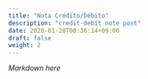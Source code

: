 ```yaml
---
title: "Nota Crédito/Débito"
description: "credit-debit note post"
date: 2020-01-28T00:36:14+09:00
draft: false
weight: 2
---
```


*Markdown here*
